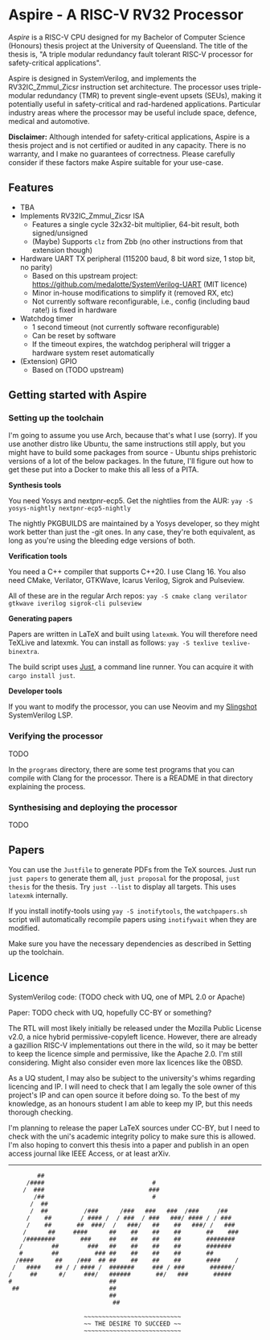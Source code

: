 # Aspire - A RISC-V RV32 Processor
_Aspire_ is a RISC-V CPU designed for my Bachelor of Computer Science (Honours) thesis project at
the University of Queensland. The title of the thesis is,
"A triple modular redundancy fault tolerant RISC-V processor for safety-critical applications".

Aspire is designed in SystemVerilog, and implements the RV32IC_Zmmul_Zicsr instruction set
architecture. The processor uses triple-modular redundancy (TMR) to prevent single-event upsets (SEUs),
making it potentially useful in safety-critical and rad-hardened applications. Particular industry
areas where the processor may be useful include space, defence, medical and automotive.

**Disclaimer:** Although intended for safety-critical applications, Aspire is a thesis project and
is not certified or audited in any capacity. There is no warranty, and I make no guarantees of 
correctness. Please carefully consider if these factors make Aspire suitable for your use-case.

## Features
- TBA
- Implements RV32IC_Zmmul_Zicsr ISA
    - Features a single cycle 32x32-bit multiplier, 64-bit result, both signed/unsigned
    - (Maybe) Supports `clz` from Zbb (no other instructions from that extension though)
- Hardware UART TX peripheral (115200 baud, 8 bit word size, 1 stop bit, no parity)
   - Based on this upstream project: https://github.com/medalotte/SystemVerilog-UART (MIT licence)
   - Minor in-house modifications to simplify it (removed RX, etc)
   - Not currently software reconfigurable, i.e., config (including baud rate!) is fixed in hardware
- Watchdog timer
    - 1 second timeout (not currently software reconfigurable)
    - Can be reset by software
    - If the timeout expires, the watchdog peripheral will trigger a hardware system reset automatically
- (Extension) GPIO
    - Based on (TODO upstream)

## Getting started with Aspire
### Setting up the toolchain
I'm going to assume you use Arch, because that's what I use (sorry). If you use another distro like Ubuntu, 
the same instructions still apply, but you might have to build some packages from source - Ubuntu ships 
prehistoric versions of a lot of the below packages. In the future, I'll figure out how to get these put into
a Docker to make this all less of a PITA.

**Synthesis tools**

You need Yosys and nextpnr-ecp5. Get the nightlies from the AUR: `yay -S yosys-nightly nextpnr-ecp5-nightly`

The nightly PKGBUILDS are maintained by a Yosys developer, so they might work better than just the -git ones.
In any case, they're both equivalent, as long as you're using the bleeding edge versions of both.

**Verification tools**

You need a C++ compiler that supports C++20. I use Clang 16. You also need CMake, Verilator, GTKWave, Icarus
Verilog, Sigrok and Pulseview.

All of these are in the regular Arch repos: `yay -S cmake clang verilator gtkwave iverilog sigrok-cli
pulseview`

**Generating papers**

Papers are written in LaTeX and built using `latexmk`. You will therefore need TeXLive and latexmk.
You can install as follows: `yay -S texlive texlive-binextra`.

The build script uses [Just](https://github.com/casey/just), a command line runner. You can acquire it with
`cargo install just`.

**Developer tools**

If you want to modify the processor, you can use Neovim and my [Slingshot](https://github.com/mattyoung101/slingshot)
SystemVerilog LSP.

### Verifying the processor
TODO

In the `programs` directory, there are some test programs that you can compile with Clang for the processor.
There is a README in that directory explaining the process.

### Synthesising and deploying the processor
TODO

## Papers
You can use the `Justfile` to generate PDFs from the TeX sources. Just run
`just papers` to generate them all, `just proposal` for the proposal, `just thesis` for the thesis. Try
`just --list` to display all targets. This uses `latexmk` internally.

If you install inotify-tools using `yay -S inotifytools`, the `watchpapers.sh` script will automatically
recompile papers using `inotifywait` when they are modified.

Make sure you have the necessary dependencies as described in Setting up the toolchain.

## Licence
SystemVerilog code: (TODO check with UQ, one of MPL 2.0 or Apache)

Paper: TODO check with UQ, hopefully CC-BY or something?

The RTL will most likely initially be released under the Mozilla Public License v2.0, a nice hybrid
permissive-copyleft licence. However, there are already a gazillion RISC-V implementations out there in the
wild, so it may be better to keep the licence simple and permissive, like the Apache 2.0. I'm still
considering. Might also consider even more lax licences like the 0BSD.

As a UQ student, I may also be subject to the university's whims regarding licencing and IP. I will need to
check that I am legally the sole owner of this project's IP and can open source it before doing so. To the
best of my knowledge, as an honours student I am able to keep my IP, but this needs thorough checking.

I'm planning to release the paper LaTeX sources under CC-BY, but I need to check with the uni's academic
integrity policy to make sure this is allowed. I'm also hoping to convert this thesis into a paper and publish
in an open access journal like IEEE Access, or at least arXiv.

---

```
        ##                                                      
     /####                              #                       
    /  ###                             ###                      
       /##                              #                       
      /  ##                                                     
      /  ##          /###      /###   ###   ###  /###     /##   
     /    ##        / #### /  / ###  / ###   ###/ #### / / ###  
     /    ##       ##  ###/  /   ###/   ##    ##   ###/ /   ### 
    /      ##     ####      ##    ##    ##    ##       ##    ###
    /########       ###     ##    ##    ##    ##       ######## 
   /        ##        ###   ##    ##    ##    ##       #######  
   #        ##          ### ##    ##    ##    ##       ##       
  /####      ##    /###  ## ##    ##    ##    ##       ####    /
 /   ####    ## / / #### /  #######     ### / ###       ######/ 
/     ##      #/     ###/   ######       ##/   ###       #####  
#                           ##                                  
 ##                         ##                                  
                            ##                                  
                             ##                                 
                                                                
                     ~~~~~~~~~~~~~~~~~~~~~~~~~~~                                            
                     ~~ THE DESIRE TO SUCCEED ~~       
                     ~~~~~~~~~~~~~~~~~~~~~~~~~~~
```
